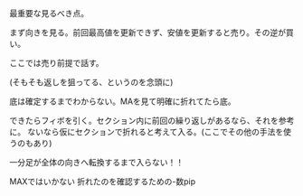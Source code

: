 最重要な見るべき点。

まず向きを見る。前回最高値を更新できず、安値を更新すると売り。その逆が買い。

ここでは売り前提で話す。

(そもそも返しを狙ってる、というのを念頭に)

底は確定するまでわからない。MAを見て明確に折れてたら底。

できたらフィボを引く。セクション内に前回の繰り返しがあるなら、それを参考に。
ないなら仮にセクションで折れると考えて入る。(ここでその他の手法を使うのもあり)




一分足が全体の向きへ転換するまで入らない！！



MAXではいかない
折れたのを確認するための-数pip



